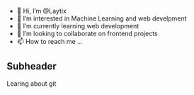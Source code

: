 - 👋 Hi, I’m @Laytix
- 👀 I’m interested in Machine Learning and web develpment
- 🌱 I’m currently learning web development
- 💞️ I’m looking to collaborate on frontend projects
- 📫 How to reach me ...

<!---
Laytix/Laytix is a ✨ special ✨ repository because its `README.md` (this file) appears on your GitHub profile.
You can click the Preview link to take a look at your changes.
--->

## Subheader
Learing about git
